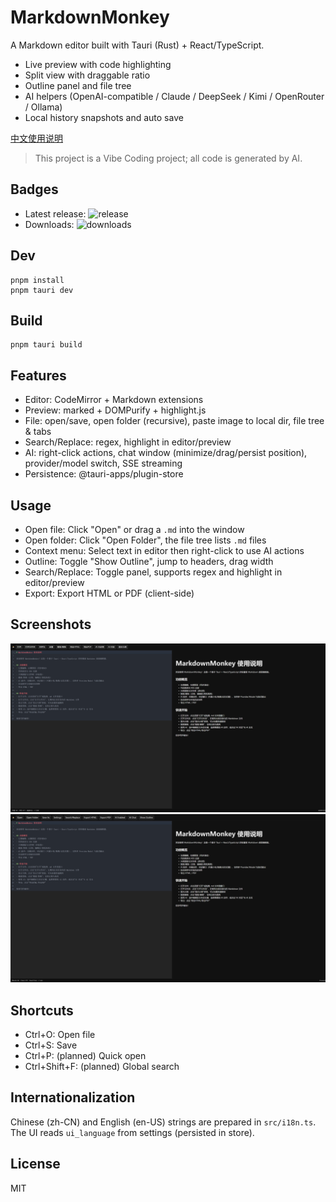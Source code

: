 # MarkdownMonkey

A Markdown editor built with Tauri (Rust) + React/TypeScript.

- Live preview with code highlighting
- Split view with draggable ratio
- Outline panel and file tree
- AI helpers (OpenAI-compatible / Claude / DeepSeek / Kimi / OpenRouter / Ollama)
- Local history snapshots and auto save

[中文使用说明](README.zh-CN.md)

> This project is a Vibe Coding project; all code is generated by AI.

## Badges

- Latest release: ![release](https://img.shields.io/github/v/release/Elemonbee/Markdown-Monkey?display_name=tag)
- Downloads: ![downloads](https://img.shields.io/github/downloads/Elemonbee/Markdown-Monkey/total)

## Dev

```
pnpm install
pnpm tauri dev
```

## Build

```
pnpm tauri build
```

## Features

- Editor: CodeMirror + Markdown extensions
- Preview: marked + DOMPurify + highlight.js
- File: open/save, open folder (recursive), paste image to local dir, file tree & tabs
- Search/Replace: regex, highlight in editor/preview
- AI: right-click actions, chat window (minimize/drag/persist position), provider/model switch, SSE streaming
- Persistence: @tauri-apps/plugin-store

## Usage
- Open file: Click "Open" or drag a `.md` into the window
- Open folder: Click "Open Folder", the file tree lists `.md` files
- Context menu: Select text in editor then right-click to use AI actions
- Outline: Toggle "Show Outline", jump to headers, drag width
- Search/Replace: Toggle panel, supports regex and highlight in editor/preview
- Export: Export HTML or PDF (client-side)

## Screenshots

<!-- Add your screenshots below (place files under assets/). Example names: -->
<!-- assets/screenshot-editor.png, assets/screenshot-ai-chat.png -->
<!-- If the images are not showing on GitHub, ensure the files are committed and pushed. -->
![editor](assets/screenshot.png)
![ai-chat](assets/screenshot2.png)

## Shortcuts
- Ctrl+O: Open file
- Ctrl+S: Save
- Ctrl+P: (planned) Quick open
- Ctrl+Shift+F: (planned) Global search

## Internationalization
Chinese (zh-CN) and English (en-US) strings are prepared in `src/i18n.ts`. The UI reads `ui_language` from settings (persisted in store).

## License
MIT
